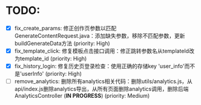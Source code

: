# TODO:

- [x] fix_create_params: 修正创作页参数以匹配GenerateContentRequest.java：添加缺失参数，移除不匹配参数，更新buildGenerateData方法 (priority: High)
- [x] fix_template_click: 修复模板点击接口调用：修正跳转参数名从templateId改为template_id (priority: High)
- [x] fix_history_login: 修复历史页登录检查：使用正确的存储key 'user_info'而不是'userInfo' (priority: High)
- [ ] remove_analytics: 删除所有analytics相关代码：删除utils/analytics.js，从api/index.js删除analytics导出，从所有页面删除analytics调用，删除后端AnalyticsController (**IN PROGRESS**) (priority: Medium)
